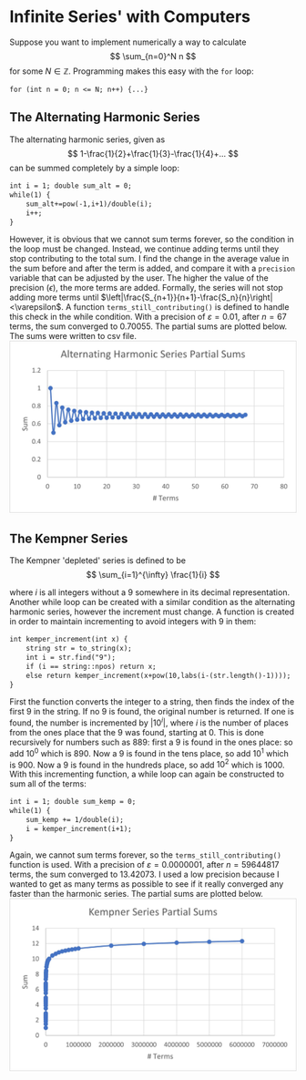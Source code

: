 # Infinite Series' with Computers

Suppose you want to implement numerically a way to calculate
$$
\sum_{n=0}^N n
$$
for some $N\in\mathbb{Z}$. Programming makes this easy with the `for` loop:
```
for (int n = 0; n <= N; n++) {...}
```
## The Alternating Harmonic Series
The alternating harmonic series, given as
$$
1-\frac{1}{2}+\frac{1}{3}-\frac{1}{4}+...
$$
can be summed completely by a simple loop:
```
int i = 1; double sum_alt = 0;
while(1) {
    sum_alt+=pow(-1,i+1)/double(i);
    i++;
}
```
However, it is obvious that we cannot sum terms forever, so the condition in the loop must be changed. Instead, we continue adding terms until they stop contributing to the total sum. I find the change in the average value in the sum before and after the term is added, and compare it with a `precision` variable that can be adjusted by the user. The higher the value of the precision ($\epsilon$), the more terms are added. Formally, the series will not stop adding more terms until $\left|\frac{S_{n+1}}{n+1}-\frac{S_n}{n}\right|<\varepsilon$. A function `terms_still_contributing()` is defined to handle this check in the while condition. With a precision of $\varepsilon = 0.01$, after $n = 67$ terms, the sum converged to $0.70055$. The partial sums are plotted below. The sums were written to csv file. 
![Alternating Series Partial Sums](hw1-alt.jpg)
## The Kempner Series
The Kempner 'depleted' series is defined to be 
$$
\sum_{i=1}^{\infty} \frac{1}{i}
$$

where $i$ is all integers without a $9$ somewhere in its decimal representation. Another while loop can be created with a similar condition as the alternating harmonic series, however the increment must change. A function is created in order to maintain incrementing to avoid integers with $9$ in them:
```
int kemper_increment(int x) {
    string str = to_string(x);
    int i = str.find("9");
    if (i == string::npos) return x;
    else return kemper_increment(x+pow(10,labs(i-(str.length()-1))));  
}
```
First the function converts the integer to a string, then finds the index of the first $9$ in the string. If no $9$ is found, the original number is returned. If one is found, the number is incremented by $|10^{i}|$, where $i$ is the number of places from the ones place that the $9$ was found, starting at $0$. This is done recursively for numbers such as $889$: first a $9$ is found in the ones place: so add $10^0$ which is $890$. Now a $9$ is found in the tens place, so add $10^1$ which is $900$. Now a $9$ is found in the hundreds place, so add $10^2$ which is $1000$. With this incrementing function, a while loop can again be constructed to sum all of the terms:
```
int i = 1; double sum_kemp = 0;
while(1) {
    sum_kemp += 1/double(i);
    i = kemper_increment(i+1);
}
```
Again, we cannot sum terms forever, so the `terms_still_contributing()` function is used. With a precision of $\varepsilon = 0.0000001$, after $n = 59644817$ terms, the sum converged to $13.42073$. I used a low precision because I wanted to get as many terms as possible to see if it really converged any faster than the harmonic series. The partial sums are plotted below. 
![Kempner Series Partial Sums](hw1-kemp.jpg)